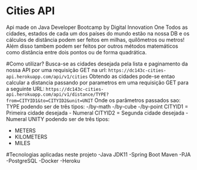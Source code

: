 # Cities API
Api made on Java Developer Bootcamp by Digital Innovation One
Todos as cidades, estados de cada um dos países do mundo estão na nossa DB e os cálculos de distância podem ser feitos em milhas, quilômetros ou metros!
Além disso tambem podem ser feitos por outros métodos matemáticos como distância entre dois pontos ou de forma quadrática.

#Como utilizar?
Busca-se as cidades desejada pela lista e paginamento da nossa API por uma requisição GET na url:
```https://dc143c-cities-api.herokuapp.com/api/v1/cities```
Obtendo as cidades pode-se entao calcular a distancia passando por parametros em uma requisição GET para a seguinte URL:
```https://dc143c-cities-api.herokuapp.com/api/v1/distance/TYPE?from=CITYID1&to=CITYID2&unit=UNIT```
Onde os parâmetros passados sao:
TYPE podendo ser de três tipos:
-/by-math
-/by-cube
-/by-point
CITYID1 = Primeira cidade desejada - Numeral
CITYID2 = Segunda cidade desejada - Numeral
UNITY podendo ser de três tipos:
- METERS
- KILOMETERS
- MILES

#Tecnologias aplicadas neste projeto
-Java JDK11
-Spring Boot Maven
-PJA
-PostgreSQL
-Docker
-Heroku
